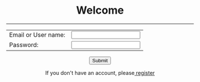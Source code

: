 <!DOCTYPE html>
<html lang="en">
<head>
    <meta charset="UTF-8">
    <meta http-equiv="X-UA-Compatible" content="IE=edge">
    <meta name="viewport" content="width=device-width, initial-scale=1.0">
    <title>MyWeb</title>
</head>
<body>
    <center>
    <h1>Welcome</h1>
    <hr noshade size="3">
    <form action="thesecond.html" method="get" class="">
    <table>
    <tr>
        <td><label>Email or User name:</label></td>
        <td><input type="text" name=" "></td>
    </tr>
    <tr>
        <td><label>Password:</label></td>
        <td> <input type="password" ></td>
    </tr>
    </form>
    </table>
    <input type="submit" >
    <p>If you don't have an account, please<a href="thethird.html"> register</a></p>
    </center>
</body>
</html>


